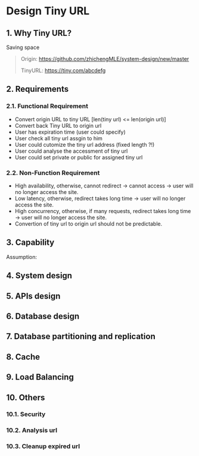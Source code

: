 # Design Tiny URL

## 1. Why Tiny URL?

Saving space

> Origin: https://github.com/zhichengMLE/system-design/new/master
>
> TinyURL: https://tiny.com/abcdefg

## 2. Requirements

### 2.1. Functional Requirement

- Convert origin URL to tiny URL [len(tiny url) <= len(origin url)]
- Convert back Tiny URL to origin url
- User has expiration time (user could specify)
- User check all tiny url assgin to him
- User could cutomize the tiny url address (fixed length ?!)
- User could analyse the accessment of tiny url
- User could set private or public for assigned tiny url

### 2.2. Non-Function Requirement

- High availability, otherwise, cannot redirect -> cannot access -> user will no longer access the site.
- Low latency, otherwise, redirect takes long time -> user will no longer access the site.
- High concurrency, otherwise, if many requests, redirect takes long time -> user will no longer access the site.
- Convertion of tiny url to origin url should not be predictable.

## 3. Capability

Assumption: 

## 4. System design

## 5. APIs design

## 6. Database design

## 7. Database partitioning and replication

## 8. Cache

## 9. Load Balancing

## 10. Others

### 10.1. Security

### 10.2. Analysis url

### 10.3. Cleanup expired url
